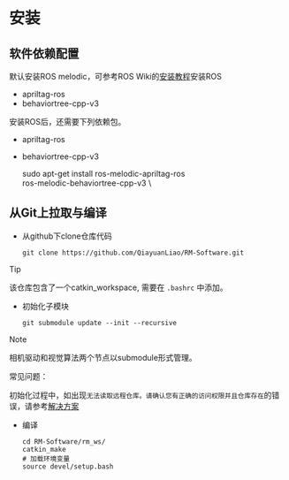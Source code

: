 # 安装
## 软件依赖配置
默认安装ROS melodic，可参考ROS Wiki的[安装教程](http://wiki.ros.org/cn)安装ROS
- apriltag-ros
- behaviortree-cpp-v3

安装ROS后，还需要下列依赖包。
- apriltag-ros
- behaviortree-cpp-v3

    sudo apt-get install ros-melodic-apriltag-ros              \
                         ros-melodic-behaviortree-cpp-v3       \

## 从Git上拉取与编译
+ 从github下clone仓库代码

    ```git clone https://github.com/QiayuanLiao/RM-Software.git```

> [!Tip]
>
>该仓库包含了一个catkin_workspace, 需要在 `.bashrc` 中添加。

+ 初始化子模块

    ```git submodule update --init --recursive ```

> [!Note]
>
>相机驱动和视觉算法两个节点以submodule形式管理。


常见问题：

初始化过程中，如出现```无法读取远程仓库。请确认您有正确的访问权限并且仓库存在```的错误，请参考[解决方案](https://blog.csdn.net/qq_36770641/article/details/88638573) 

+ 编译
  ```
  cd RM-Software/rm_ws/
  catkin_make
  # 加载环境变量
  source devel/setup.bash
  ```
